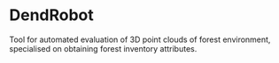 # DendRobot
Tool for automated evaluation of 3D point clouds of forest environment, specialised on obtaining forest inventory attributes.
